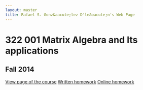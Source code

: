 ```yaml
---
layout: master
title: Rafael S. Gonz&aacute;lez D'le&oacute;n's Web Page
---
```

<div class="jumbotron">

  <h1>322 001 Matrix Algebra and Its applications</h1>
  <h2>Fall 2014</h2>
  <p>
   <a class="btn btn-lg btn-primary showinfo" name="MA 322 001" href="/pages/courses/ma322001-201402.html" role="button">View page of the course</a>
   <a class="btn btn-lg btn-primary showinfo" name="MA 322 001" href="/pages/courses/homeworkma322001-201402.html" role="button">Written homework</a>
   <a class="btn btn-lg btn-primary" name="MA 322 001" href="https://courses1.webwork.maa.org/webwork2/uky-ma322/" role="button">Online homework</a>

  </p>
</div>
